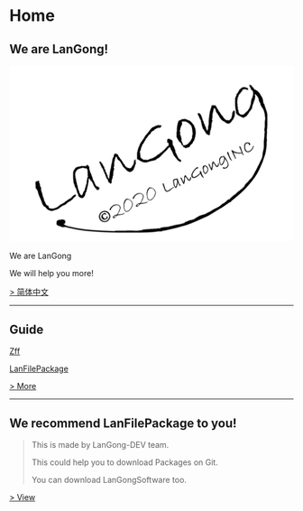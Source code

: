 # Home

## We are **LanGong**!

![Logo](/img/black.png)

We are LanGong

We will help you more!

[ > 简体中文 ](/ch/)  

---

## Guide

[Zff](/Zff/)

[LanFilePackage](/LanFilePackage/)

[ > More ](/en/guide/)  

---

## We recommend LanFilePackage to you!

>
> This is made by LanGong-DEV team.
>
> This could help you to download Packages on Git.
>
> You can download LanGongSoftware too.
>

[ > View ](/LanFilePackage/)

